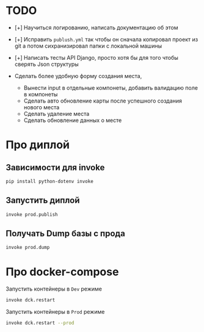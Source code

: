 # TODO

-   [+] Научиться логированию, написать документацию об этом
-   [+] Исправить `publush.yml` так чтобы он сначала копировал проект из git а потом сихранизировал папки с локальной машины
-   [+] Написать тесты API Django, просто хотя бы для того чтобы сверять Json структуры

-   Сделать более удобную форму создания места,
    -   Вынести input в отдельные компонеты, добавить валидацию поле в компонеты
    -   Сделать авто обновление карты после успешного создания нового места
    -   Сделать удаление места
    -   Сделать обновление данных о месте

# Про диплой

## Зависимости для invoke

```bash
pip install python-dotenv invoke
```

## Запустить диплой

```bash
invoke prod.publish
```

## Получать Dump базы с прода

```bash
invoke prod.dump
```

# Про docker-compose

Запустить контейнеры в `Dev` режиме

```bash
invoke dck.restart
```

Запустить контейнеры в `Prod` режиме

```bash
invoke dck.restart --prod
```
